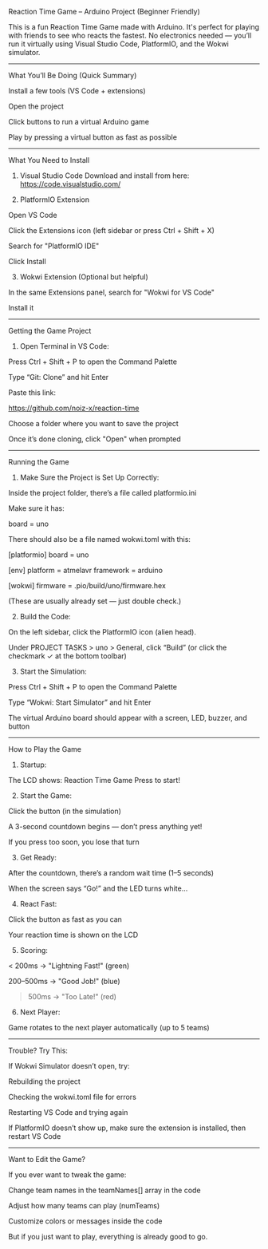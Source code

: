 Reaction Time Game – Arduino Project (Beginner Friendly)

This is a fun Reaction Time Game made with Arduino. It's perfect for playing with friends to see who reacts the fastest. No electronics needed — you’ll run it virtually using Visual Studio Code, PlatformIO, and the Wokwi simulator.


---

What You’ll Be Doing (Quick Summary)

Install a few tools (VS Code + extensions)

Open the project

Click buttons to run a virtual Arduino game

Play by pressing a virtual button as fast as possible



---

What You Need to Install

1. Visual Studio Code
Download and install from here:
https://code.visualstudio.com/


2. PlatformIO Extension

Open VS Code

Click the Extensions icon (left sidebar or press Ctrl + Shift + X)

Search for "PlatformIO IDE"

Click Install



3. Wokwi Extension (Optional but helpful)

In the same Extensions panel, search for "Wokwi for VS Code"

Install it





---

Getting the Game Project

1. Open Terminal in VS Code:

Press Ctrl + Shift + P to open the Command Palette

Type “Git: Clone” and hit Enter

Paste this link:

https://github.com/noiz-x/reaction-time

Choose a folder where you want to save the project

Once it’s done cloning, click "Open" when prompted





---

Running the Game

1. Make Sure the Project is Set Up Correctly:

Inside the project folder, there’s a file called platformio.ini

Make sure it has:

board = uno


There should also be a file named wokwi.toml with this:

[platformio]
board = uno

[env]
platform = atmelavr
framework = arduino

[wokwi]
firmware = .pio/build/uno/firmware.hex


(These are usually already set — just double check.)


2. Build the Code:

On the left sidebar, click the PlatformIO icon (alien head).

Under PROJECT TASKS > uno > General, click “Build”
(or click the checkmark ✓ at the bottom toolbar)



3. Start the Simulation:

Press Ctrl + Shift + P to open the Command Palette

Type “Wokwi: Start Simulator” and hit Enter

The virtual Arduino board should appear with a screen, LED, buzzer, and button





---

How to Play the Game

1. Startup:

The LCD shows:
Reaction Time Game
Press to start!



2. Start the Game:

Click the button (in the simulation)

A 3-second countdown begins — don’t press anything yet!

If you press too soon, you lose that turn



3. Get Ready:

After the countdown, there’s a random wait time (1–5 seconds)

When the screen says “Go!” and the LED turns white…



4. React Fast:

Click the button as fast as you can

Your reaction time is shown on the LCD



5. Scoring:

< 200ms → "Lightning Fast!" (green)

200–500ms → "Good Job!" (blue)

> 500ms → "Too Late!" (red)





6. Next Player:

Game rotates to the next player automatically (up to 5 teams)





---

Trouble? Try This:

If Wokwi Simulator doesn’t open, try:

Rebuilding the project

Checking the wokwi.toml file for errors

Restarting VS Code and trying again


If PlatformIO doesn’t show up, make sure the extension is installed, then restart VS Code



---

Want to Edit the Game?

If you ever want to tweak the game:

Change team names in the teamNames[] array in the code

Adjust how many teams can play (numTeams)

Customize colors or messages inside the code


But if you just want to play, everything is already good to go.
